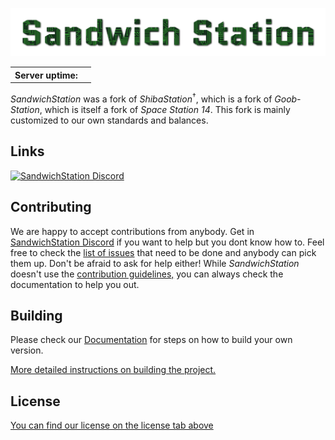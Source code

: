 <p align="center"> <img alt="SandwichStation_Logo" src="Resources/Textures/Logo/logo.png" /></p>
<table>
  <tr>
    <th>Server uptime:</th>
    <td><a target="_blank" href="https://status.b3ckdoor.com/status/sandwichstation"><img src="https://status.b3ckdoor.com/api/badge/25/uptime?labelPrefix=Gameserver+" alt="" /></a></td>
  </tr>
</table>


_SandwichStation_ was a fork of _ShibaStation_<sup>†</sup>, which is a fork of _Goob-Station_, which is itself a fork of _Space Station 14_. This fork is mainly customized to our own standards and balances.

## Links

<a target="_blank" href="https://discord.gg/Z6JvtKw6tp"><img src="https://dcbadge.limes.pink/api/server/Z6JvtKw6tp?style=flat?" alt="SandwichStation Discord" /></a>

## Contributing

We are happy to accept contributions from anybody. Get in [SandwichStation Discord](https://discord.gg/Z6JvtKw6tp) if you want to help but you dont know how to. Feel free to check the [list of issues](https://github.com/SandwichStation/SandwichStation/issues) that need to be done and anybody can pick them up. Don't be afraid to ask for help either!
While _SandwichStation_ doesn't use the [contribution guidelines,](https://docs.spacestation14.com/en/general-development/codebase-info/pull-request-guidelines.html) you can always check the documentation to help you out.

## Building

Please check our [Documentation](https://docs.b3ckdoor.com/en/general-development/setup.html) for steps on how to build your own version.

[More detailed instructions on building the project.](https://docs.b3ckdoor.com/en/general-development/setup.html)

## License
[You can find our license on the license tab above](https://github.com/SandwichStation/SandwichStation?tab=License-1-ov-file)
